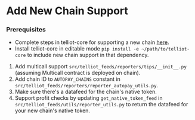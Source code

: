 # Add New Chain Support

### Prerequisites
- Complete steps in telliot-core for supporting a new chain [here](https://tellor-io.github.io/telliot-core/add-chain/).
- Install telliot-core in editable mode `pip install -e ~/path/to/telliot-core` to include new chain support in that dependency.

1. Add multicall support `src/telliot_feeds/reporters/tips/__init__.py` (assuming Multicall contract is deployed on chain).
2. Add chain ID to `AUTOPAY_CHAINS` constant in `src/telliot_feeds/reporters/reporter_autopay_utils.py`.
3. Make sure there's a datafeed for the chain's native token.
4. Support profit checks by updating `get_native_token_feed` in `src/telliot_feeds/utils/reporter_utils.py` to return the datafeed for your new chain's native token.
